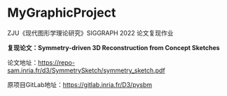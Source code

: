 # MyGraphicProject
ZJU《现代图形学理论研究》SIGGRAPH 2022 论文复现作业



**复现论文：Symmetry-driven 3D Reconstruction from Concept Sketches**



论文地址：https://repo-sam.inria.fr/d3/SymmetrySketch/symmetry_sketch.pdf

原项目GitLab地址：https://gitlab.inria.fr/D3/pysbm

